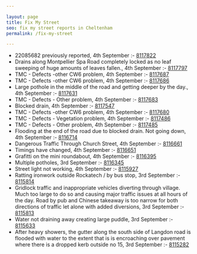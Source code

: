 ```yaml
---

layout: page
title: Fix My Street
seo: fix my street reports in Cheltenham
permalink: /fix-my-street

---
```


<!-- fix_marker starts -->

- 22085682 previously reported, 4th September :- [8117822](https://www.fixmystreet.com/report/8117822)
- Drains along Montpellier Spa Road completely locked as no leaf sweeping of huge amounts of leaves fallen., 4th September :- [8117797](https://www.fixmystreet.com/report/8117797)
- TMC - Defects -other CW6 problem, 4th September :- [8117687](https://www.fixmystreet.com/report/8117687)
- TMC - Defects -other CW6 problem, 4th September :- [8117686](https://www.fixmystreet.com/report/8117686)
- Large pothole in the middle of the road and getting deeper by the day., 4th September :- [8117631](https://www.fixmystreet.com/report/8117631)
- TMC - Defects - Other problem, 4th September :- [8117683](https://www.fixmystreet.com/report/8117683)
- Blocked drain, 4th September :- [8117547](https://www.fixmystreet.com/report/8117547)
- TMC - Defects -other CW6 problem, 4th September :- [8117680](https://www.fixmystreet.com/report/8117680)
- TMC - Defects - Vegetation problem, 4th September :- [8117486](https://www.fixmystreet.com/report/8117486)
- TMC - Defects - Other problem, 4th September :- [8117485](https://www.fixmystreet.com/report/8117485)
- Flooding at the end of the road due to blocked drain. Not going down, 4th September :- [8116714](https://www.fixmystreet.com/report/8116714)
- Dangerous Traffic Through Church Street, 4th September :- [8116661](https://www.fixmystreet.com/report/8116661)
- Timings have changed, 4th September :- [8116651](https://www.fixmystreet.com/report/8116651)
- Grafitti on the mini roundabout, 4th September :- [8116395](https://www.fixmystreet.com/report/8116395)
- Multiple potholes, 3rd September :- [8116345](https://www.fixmystreet.com/report/8116345)
- Street light not working, 4th September :- [8115927](https://www.fixmystreet.com/report/8115927)
- Ratting ironwork outside Rockatech / by bus stop, 3rd September :- [8115814](https://www.fixmystreet.com/report/8115814)
- Gridlock traffic and inappropriate vehicles diverting through village. Much too large to do so and causing major traffic issues at all hours of the day. Road by pub and Chinese takeaway is too narrow for both directions of traffic let alone with added diversions, 3rd September :- [8115813](https://www.fixmystreet.com/report/8115813)
- Water not draining away creating large puddle, 3rd September :- [8115633](https://www.fixmystreet.com/report/8115633)
- After heavy showers, the gutter along the south side of Langdon road is flooded with water to the extent that is is encroaching over pavement where there is a dropped kerb outside no 15, 3rd September :- [8115282](https://www.fixmystreet.com/report/8115282)

<!-- fix_marker ends -->
